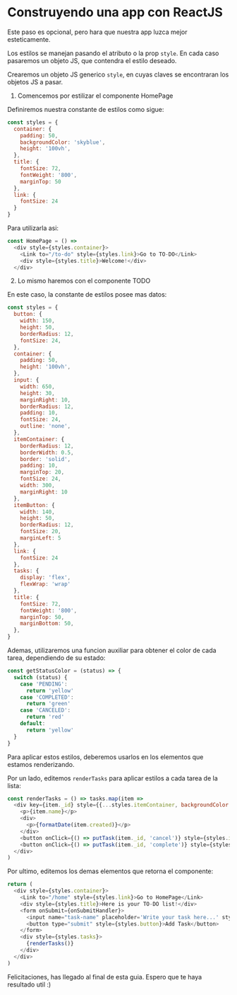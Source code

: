 # Construyendo una app con ReactJS

Este paso es opcional, pero hara que nuestra app luzca mejor esteticamente.

Los estilos se manejan pasando el atributo o la prop `style`.
En cada caso pasaremos un objeto JS, que contendra el estilo deseado.

Crearemos un objeto JS generico `style`, en cuyas claves se encontraran los objetos JS a pasar.

1) Comencemos por estilizar el componente HomePage

Definiremos nuestra constante de estilos como sigue:

```js
const styles = {
  container: {
    padding: 50,
    backgroundColor: 'skyblue',
    height: '100vh',
  },
  title: {
    fontSize: 72,
    fontWeight: '800',
    marginTop: 50
  },
  link: {
    fontSize: 24
  }
}
```

Para utilizarla asi:

```js
const HomePage = () =>  
  <div style={styles.container}>
    <Link to="/to-do" style={styles.link}>Go to TO-DO</Link>
    <div style={styles.title}>Welcome!</div>
  </div>
```

2) Lo mismo haremos con el componente TODO

En este caso, la constante de estilos posee mas datos:

```js
const styles = {
  button: {
    width: 150,
    height: 50,
    borderRadius: 12,
    fontSize: 24,
  },
  container: {
    padding: 50,
    height: '100vh',
  },
  input: {
    width: 650,
    height: 30,
    marginRight: 10,
    borderRadius: 12,
    padding: 10,
    fontSize: 24,
    outline: 'none',
  },
  itemContainer: {
    borderRadius: 12,
    borderWidth: 0.5,
    border: 'solid',
    padding: 10,
    marginTop: 20,
    fontSize: 24,
    width: 300,
    marginRight: 10
  },
  itemButton: {
    width: 140,
    height: 50,
    borderRadius: 12,
    fontSize: 20,
    marginLeft: 5
  },
  link: {
    fontSize: 24
  },
  tasks: {
    display: 'flex',
    flexWrap: 'wrap'
  },
  title: {
    fontSize: 72,
    fontWeight: '800',
    marginTop: 50,
    marginBottom: 50,
  },
}
```

Ademas, utilizaremos una funcion auxiliar para obtener el color de cada tarea, dependiendo de su estado:

```js
const getStatusColor = (status) => {
  switch (status) {
    case 'PENDING': 
      return 'yellow'
    case 'COMPLETED': 
      return 'green'
    case 'CANCELED':
      return 'red'
    default:
      return 'yellow'
  }
}
```

Para aplicar estos estilos, deberemos usarlos en los elementos que estamos renderizando.

Por un lado, editemos `renderTasks` para aplicar estilos a cada tarea de la lista:

```js
const renderTasks = () => tasks.map(item => 
  <div key={item._id} style={{...styles.itemContainer, backgroundColor: getStatusColor(item.status)}}>
    <p>{item.name}</p>
    <div>
      <p>{formatDate(item.created)}</p>
    </div>
    <button onClick={() => putTask(item._id, 'cancel')} style={styles.itemButton}>Cancel</button>
    <button onClick={() => putTask(item._id, 'complete')} style={styles.itemButton}>Complete</button>
  </div>
)
```

Por ultimo, editemos los demas elementos que retorna el componente:

```js
return (
  <div style={styles.container}>
    <Link to="/home" style={styles.link}>Go to HomePage</Link>
    <div style={styles.title}>Here is your TO-DO list!</div>
    <form onSubmit={onSubmitHandler}>
      <input name="task-name" placeholder='Write your task here...' style={styles.input}/>
      <button type="submit" style={styles.button}>Add Task</button>
    </form>
    <div style={styles.tasks}>
      {renderTasks()}
    </div>
  </div>
)
```

Felicitaciones, has llegado al final de esta guia. 
Espero que te haya resultado util :)
